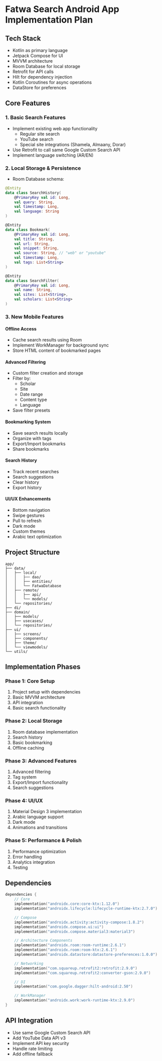 # Fatwa Search Android App Implementation Plan

## Tech Stack

- Kotlin as primary language
- Jetpack Compose for UI
- MVVM architecture
- Room Database for local storage
- Retrofit for API calls
- Hilt for dependency injection
- Kotlin Coroutines for async operations
- DataStore for preferences

## Core Features

### 1. Basic Search Features

- Implement existing web app functionality
  - Regular site search
  - YouTube search
  - Special site integrations (Shamela, Almaany, Dorar)
- Use Retrofit to call same Google Custom Search API
- Implement language switching (AR/EN)

### 2. Local Storage & Persistence

- Room Database schema:

```kotlin
@Entity
data class SearchHistory(
    @PrimaryKey val id: Long,
    val query: String,
    val timestamp: Long,
    val language: String
)

@Entity
data class Bookmark(
    @PrimaryKey val id: Long,
    val title: String,
    val url: String,
    val snippet: String,
    val source: String, // "web" or "youtube"
    val timestamp: Long,
    val tags: List<String>
)

@Entity
data class SearchFilter(
    @PrimaryKey val id: Long,
    val name: String,
    val sites: List<String>,
    val scholars: List<String>
)
```

### 3. New Mobile Features

#### Offline Access

- Cache search results using Room
- Implement WorkManager for background sync
- Store HTML content of bookmarked pages

#### Advanced Filtering

- Custom filter creation and storage
- Filter by:
  - Scholar
  - Site
  - Date range
  - Content type
  - Language
- Save filter presets

#### Bookmarking System

- Save search results locally
- Organize with tags
- Export/Import bookmarks
- Share bookmarks

#### Search History

- Track recent searches
- Search suggestions
- Clear history
- Export history

#### UI/UX Enhancements

- Bottom navigation
- Swipe gestures
- Pull to refresh
- Dark mode
- Custom themes
- Arabic text optimization

## Project Structure

```
app/
├── data/
│   ├── local/
│   │   ├── dao/
│   │   ├── entities/
│   │   └── FatwaDatabase
│   ├── remote/
│   │   ├── api/
│   │   └── models/
│   └── repositories/
├── di/
├── domain/
│   ├── models/
│   ├── usecases/
│   └── repositories/
├── ui/
│   ├── screens/
│   ├── components/
│   ├── theme/
│   └── viewmodels/
└── utils/
```

## Implementation Phases

### Phase 1: Core Setup

1. Project setup with dependencies
2. Basic MVVM architecture
3. API integration
4. Basic search functionality

### Phase 2: Local Storage

1. Room database implementation
2. Search history
3. Basic bookmarking
4. Offline caching

### Phase 3: Advanced Features

1. Advanced filtering
2. Tag system
3. Export/Import functionality
4. Search suggestions

### Phase 4: UI/UX

1. Material Design 3 implementation
2. Arabic language support
3. Dark mode
4. Animations and transitions

### Phase 5: Performance & Polish

1. Performance optimization
2. Error handling
3. Analytics integration
4. Testing

## Dependencies

```kotlin
dependencies {
    // Core
    implementation("androidx.core:core-ktx:1.12.0")
    implementation("androidx.lifecycle:lifecycle-runtime-ktx:2.7.0")

    // Compose
    implementation("androidx.activity:activity-compose:1.8.2")
    implementation("androidx.compose.ui:ui")
    implementation("androidx.compose.material3:material3")

    // Architecture Components
    implementation("androidx.room:room-runtime:2.6.1")
    implementation("androidx.room:room-ktx:2.6.1")
    implementation("androidx.datastore:datastore-preferences:1.0.0")

    // Networking
    implementation("com.squareup.retrofit2:retrofit:2.9.0")
    implementation("com.squareup.retrofit2:converter-gson:2.9.0")

    // DI
    implementation("com.google.dagger:hilt-android:2.50")

    // WorkManager
    implementation("androidx.work:work-runtime-ktx:2.9.0")
}
```

## API Integration

- Use same Google Custom Search API
- Add YouTube Data API v3
- Implement API key security
- Handle rate limiting
- Add offline fallback
